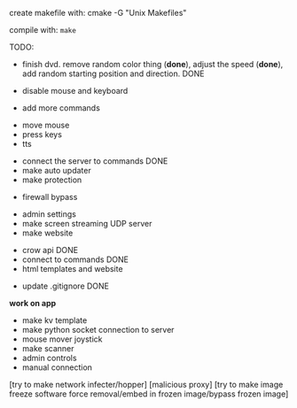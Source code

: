 create makefile with:
cmake -G "Unix Makefiles"

compile with:
`make`

TODO:
- finish dvd. remove random color thing (**done**), adjust the speed (**done**), add random starting position and direction. DONE
* disable mouse and keyboard
- add more commands
* move mouse
* press keys
* tts
- connect the server to commands DONE
- make auto updater
- make protection
* firewall bypass
- admin settings
- make screen streaming UDP server
- make website
* crow api DONE
* connect to commands DONE
* html templates and website
- update .gitignore DONE

**work on app**
- make kv template
- make python socket connection to server
- mouse mover joystick
- make scanner
- admin controls
- manual connection

[try to make network infecter/hopper]
[malicious proxy]
[try to make image freeze software force removal/embed in frozen image/bypass frozen image]